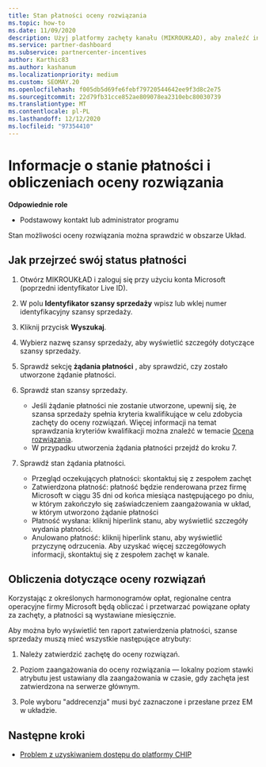 ```yaml
---
title: Stan płatności oceny rozwiązania
ms.topic: how-to
ms.date: 11/09/2020
description: Użyj platformy zachęty kanału (MIKROUKŁAD), aby znaleźć informacje o możliwościach oceny rozwiązań, ich obliczeniach i ich stanie płatności.
ms.service: partner-dashboard
ms.subservice: partnercenter-incentives
author: Karthic83
ms.author: kashanum
ms.localizationpriority: medium
ms.custom: SEOMAY.20
ms.openlocfilehash: f005db5d69fe6febf79720544642ee9f3d8c2e75
ms.sourcegitcommit: 22d79fb31cce852ae809078ea2310ebc80030739
ms.translationtype: MT
ms.contentlocale: pl-PL
ms.lasthandoff: 12/12/2020
ms.locfileid: "97354410"
---
```

# <a name="solution-assessment-payment-status-and-calculation-info"></a>Informacje o stanie płatności i obliczeniach oceny rozwiązania

**Odpowiednie role**

- Podstawowy kontakt lub administrator programu

Stan możliwości oceny rozwiązania można sprawdzić w obszarze Układ.

## <a name="how-to-review-your-payment-status"></a>Jak przejrzeć swój status płatności

1. Otwórz MIKROUKŁAD i zaloguj się przy użyciu konta Microsoft (poprzedni identyfikator Live ID).
2. W polu **Identyfikator szansy sprzedaży** wpisz lub wklej numer identyfikacyjny szansy sprzedaży.
3. Kliknij przycisk **Wyszukaj**.
4. Wybierz nazwę szansy sprzedaży, aby wyświetlić szczegóły dotyczące szansy sprzedaży.
5. Sprawdź sekcję **żądania płatności** , aby sprawdzić, czy zostało utworzone żądanie płatności.
6. Sprawdź stan szansy sprzedaży.

    - Jeśli żądanie płatności nie zostanie utworzone, upewnij się, że szansa sprzedaży spełnia kryteria kwalifikujące w celu zdobycia zachęty do oceny rozwiązań. Więcej informacji na temat sprawdzania kryteriów kwalifikacji można znaleźć w temacie [Ocena rozwiązania](chip-solution-assessment.md).
    - W przypadku utworzenia żądania płatności przejdź do kroku 7.
7. Sprawdź stan żądania płatności.

    - Przegląd oczekujących płatności: skontaktuj się z zespołem zachęt
    - Zatwierdzona płatność: płatność będzie renderowana przez firmę Microsoft w ciągu 35 dni od końca miesiąca następującego po dniu, w którym zakończyło się zaświadczeniem zaangażowania w układ, w którym utworzono żądanie płatności
    -  Płatność wysłana: kliknij hiperlink stanu, aby wyświetlić szczegóły wydania płatności.
    - Anulowano płatność: kliknij hiperlink stanu, aby wyświetlić przyczynę odrzucenia. Aby uzyskać więcej szczegółowych informacji, skontaktuj się z zespołem zachęt w kanale.

## <a name="calculations-for-solutions-assessment"></a>Obliczenia dotyczące oceny rozwiązań

Korzystając z określonych harmonogramów opłat, regionalne centra operacyjne firmy Microsoft będą obliczać i przetwarzać powiązane opłaty za zachęty, a płatności są wystawiane miesięcznie.

Aby można było wyświetlić ten raport zatwierdzenia płatności, szanse sprzedaży muszą mieć wszystkie następujące atrybuty:

1. Należy zatwierdzić zachętę do oceny rozwiązań.

1. Poziom zaangażowania do oceny rozwiązania — lokalny poziom stawki atrybutu jest ustawiany dla zaangażowania w czasie, gdy zachęta jest zatwierdzona na serwerze głównym.
 
1. Pole wyboru "addrecenzja" musi być zaznaczone i przesłane przez EM w układzie.

## <a name="next-steps"></a>Następne kroki

- [Problem z uzyskiwaniem dostępu do platformy CHIP](chip-access-trouble.md) 
